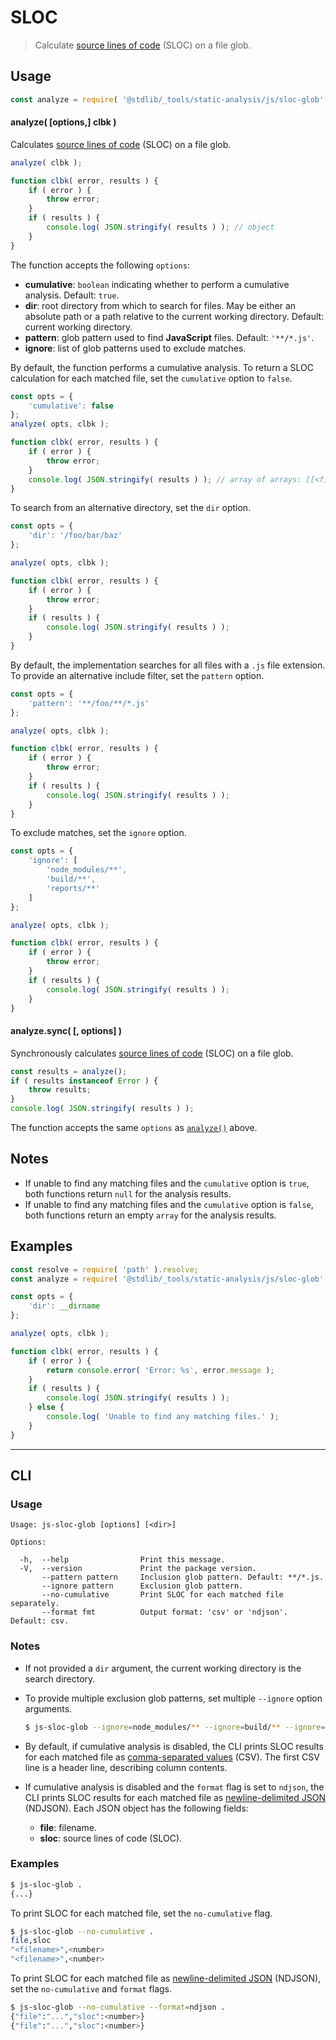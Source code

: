 <!--

@license Apache-2.0

Copyright (c) 2018 The Stdlib Authors.

Licensed under the Apache License, Version 2.0 (the "License");
you may not use this file except in compliance with the License.
You may obtain a copy of the License at

   http://www.apache.org/licenses/LICENSE-2.0

Unless required by applicable law or agreed to in writing, software
distributed under the License is distributed on an "AS IS" BASIS,
WITHOUT WARRANTIES OR CONDITIONS OF ANY KIND, either express or implied.
See the License for the specific language governing permissions and
limitations under the License.

-->

# SLOC

> Calculate [source lines of code][@stdlib/_tools/static-analysis/js/incr/sloc] (SLOC) on a file glob.

<!-- Section to include introductory text. Make sure to keep an empty line after the intro `section` element and another before the `/section` close. -->

<section class="intro">

</section>

<!-- /.intro -->

<!-- Package usage documentation. -->

<section class="usage">

## Usage

```javascript
const analyze = require( '@stdlib/_tools/static-analysis/js/sloc-glob' );
```

<a name="analyze-async"></a>

#### analyze( \[options,] clbk )

Calculates [source lines of code][@stdlib/_tools/static-analysis/js/incr/sloc] (SLOC) on a file glob.

```javascript
analyze( clbk );

function clbk( error, results ) {
    if ( error ) {
        throw error;
    }
    if ( results ) {
        console.log( JSON.stringify( results ) ); // object
    }
}
```

The function accepts the following `options`:

-   **cumulative**: `boolean` indicating whether to perform a cumulative analysis. Default: `true`.
-   **dir**: root directory from which to search for files. May be either an absolute path or a path relative to the current working directory. Default: current working directory.
-   **pattern**: glob pattern used to find **JavaScript** files. Default: `'**/*.js'`.
-   **ignore**: list of glob patterns used to exclude matches.

By default, the function performs a cumulative analysis. To return a SLOC calculation for each matched file, set the `cumulative` option to `false`.

```javascript
const opts = {
    'cumulative': false
};
analyze( opts, clbk );

function clbk( error, results ) {
    if ( error ) {
        throw error;
    }
    console.log( JSON.stringify( results ) ); // array of arrays: [[<file>,<sloc>],...]
}
```

To search from an alternative directory, set the `dir` option.

```javascript
const opts = {
    'dir': '/foo/bar/baz'
};

analyze( opts, clbk );

function clbk( error, results ) {
    if ( error ) {
        throw error;
    }
    if ( results ) {
        console.log( JSON.stringify( results ) );
    }
}
```

By default, the implementation searches for all files with a `.js` file extension. To provide an alternative include filter, set the `pattern` option.

```javascript
const opts = {
    'pattern': '**/foo/**/*.js'
};

analyze( opts, clbk );

function clbk( error, results ) {
    if ( error ) {
        throw error;
    }
    if ( results ) {
        console.log( JSON.stringify( results ) );
    }
}
```

To exclude matches, set the `ignore` option.

```javascript
const opts = {
    'ignore': [
        'node_modules/**',
        'build/**',
        'reports/**'
    ]
};

analyze( opts, clbk );

function clbk( error, results ) {
    if ( error ) {
        throw error;
    }
    if ( results ) {
        console.log( JSON.stringify( results ) );
    }
}
```

#### analyze.sync( \[, options] )

Synchronously calculates [source lines of code][@stdlib/_tools/static-analysis/js/incr/sloc] (SLOC) on a file glob.

```javascript
const results = analyze();
if ( results instanceof Error ) {
    throw results;
}
console.log( JSON.stringify( results ) );
```

The function accepts the same `options` as [`analyze()`](#analyze-async) above.

</section>

<!-- /.usage -->

<!-- Package usage notes. Make sure to keep an empty line after the `section` element and another before the `/section` close. -->

<section class="notes">

## Notes

-   If unable to find any matching files and the `cumulative` option is `true`, both functions return `null` for the analysis results.
-   If unable to find any matching files and the `cumulative` option is `false`, both functions return an empty `array` for the analysis results.

</section>

<!-- /.notes -->

<!-- Package usage examples. -->

<section class="examples">

## Examples

<!-- eslint no-undef: "error" -->

```javascript
const resolve = require( 'path' ).resolve;
const analyze = require( '@stdlib/_tools/static-analysis/js/sloc-glob' );

const opts = {
    'dir': __dirname
};

analyze( opts, clbk );

function clbk( error, results ) {
    if ( error ) {
        return console.error( 'Error: %s', error.message );
    }
    if ( results ) {
        console.log( JSON.stringify( results ) );
    } else {
        console.log( 'Unable to find any matching files.' );
    }
}
```

</section>

<!-- /.examples -->

<!-- Section for describing a command-line interface. -->

* * *

<section class="cli">

## CLI

<!-- CLI usage documentation. -->

<section class="usage">

### Usage

```text
Usage: js-sloc-glob [options] [<dir>]

Options:

  -h,  --help                Print this message.
  -V,  --version             Print the package version.
       --pattern pattern     Inclusion glob pattern. Default: **/*.js.
       --ignore pattern      Exclusion glob pattern.
       --no-cumulative       Print SLOC for each matched file separately.
       --format fmt          Output format: 'csv' or 'ndjson'. Default: csv.
```

</section>

<!-- /.usage -->

<!-- CLI usage notes. Make sure to keep an empty line after the `section` element and another before the `/section` close. -->

<section class="notes">

### Notes

-   If not provided a `dir` argument, the current working directory is the search directory.

-   To provide multiple exclusion glob patterns, set multiple `--ignore` option arguments.

    ```bash
    $ js-sloc-glob --ignore=node_modules/** --ignore=build/** --ignore=reports/**
    ```

-   By default, if cumulative analysis is disabled, the CLI prints SLOC results for each matched file as [comma-separated values][csv] (CSV). The first CSV line is a header line, describing column contents.

-   If cumulative analysis is disabled and the `format` flag is set to `ndjson`, the CLI prints SLOC results for each matched file as [newline-delimited JSON][ndjson] (NDJSON). Each JSON object has the following fields:

    -   **file**: filename.
    -   **sloc**: source lines of code (SLOC).

</section>

<!-- /.notes -->

<!-- CLI usage examples. -->

<section class="examples">

### Examples

```bash
$ js-sloc-glob .
{...}
```

To print SLOC for each matched file, set the `no-cumulative` flag.

```bash
$ js-sloc-glob --no-cumulative .
file,sloc
"<filename>",<number>
"<filename>",<number>
```

To print SLOC for each matched file as [newline-delimited JSON][ndjson] (NDJSON), set the `no-cumulative` and `format` flags.

```bash
$ js-sloc-glob --no-cumulative --format=ndjson .
{"file":"...","sloc":<number>}
{"file":"...","sloc":<number>}
```

</section>

<!-- /.examples -->

</section>

<!-- /.cli -->

<!-- Section to include cited references. If references are included, add a horizontal rule *before* the section. Make sure to keep an empty line after the `section` element and another before the `/section` close. -->

<section class="references">

</section>

<!-- /.references -->

<!-- Section for related `stdlib` packages. Do not manually edit this section, as it is automatically populated. -->

<section class="related">

</section>

<!-- /.related -->

<!-- Section for all links. Make sure to keep an empty line after the `section` element and another before the `/section` close. -->

<section class="links">

[@stdlib/_tools/static-analysis/js/incr/sloc]: https://github.com/stdlib-js/stdlib/tree/develop/lib/node_modules/%40stdlib/_tools/static-analysis/js/incr/sloc

[csv]: https://tools.ietf.org/html/rfc4180

[ndjson]: http://specs.frictionlessdata.io/ndjson/

</section>

<!-- /.links -->
